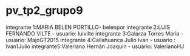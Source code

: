 # pv_tp2_grupo9
integrante 1:MARIA BELEN PORTILLO- belenpor
integrante 2:LUIS FERNANDO VILTE - usuario: luivilte
integrante 3:Galarza Torres Maria - usuario: MajoGT2015
integrante 4:Callahuanca Julio Ivan - usuario : Ivan1Julio
integrante5:Valeriano Hernán Joaquin - usuario: ValerianoHJ